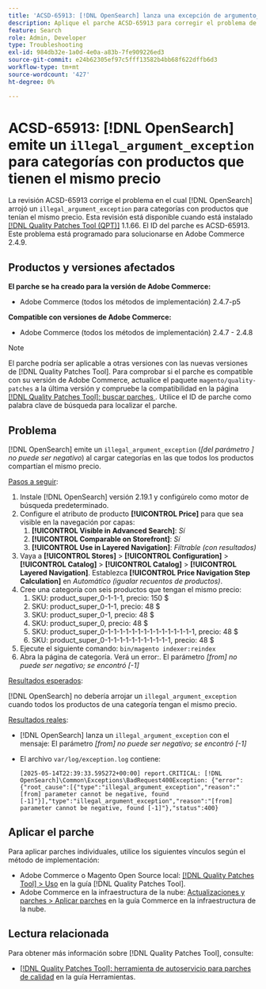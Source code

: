 ```yaml
---
title: 'ACSD-65913: [!DNL OpenSearch] lanza una excepción de argumento_ilegal para categorías con productos que tienen el mismo precio'
description: Aplique el parche ACSD-65913 para corregir el problema de Adobe Commerce en el que  [!DNL Opensearch] está generando una excepción de argumento ilegal ("[from] parámetro no puede ser negativo") en las categorías que contienen todos los productos con el mismo precio.
feature: Search
role: Admin, Developer
type: Troubleshooting
exl-id: 984db32e-1a0d-4e0a-a83b-7fe909226ed3
source-git-commit: e24b62305ef97c5fff13582b4bb68f622dffb6d3
workflow-type: tm+mt
source-wordcount: '427'
ht-degree: 0%

---
```


# ACSD-65913: [!DNL OpenSearch] emite un `illegal_argument_exception` para categorías con productos que tienen el mismo precio

La revisión ACSD-65913 corrige el problema en el cual [!DNL OpenSearch] arrojó un `illegal_argument_exception` para categorías con productos que tenían el mismo precio. Esta revisión está disponible cuando está instalado [[!DNL Quality Patches Tool (QPT)]](/help/tools/quality-patches-tool/quality-patches-tool-to-self-serve-quality-patches.md) 1.1.66. El ID del parche es ACSD-65913. Este problema está programado para solucionarse en Adobe Commerce 2.4.9.

## Productos y versiones afectados

**El parche se ha creado para la versión de Adobe Commerce:**

* Adobe Commerce (todos los métodos de implementación) 2.4.7-p5

**Compatible con versiones de Adobe Commerce:**

* Adobe Commerce (todos los métodos de implementación) 2.4.7 - 2.4.8

>[!NOTE]
>
>El parche podría ser aplicable a otras versiones con las nuevas versiones de [!DNL Quality Patches Tool]. Para comprobar si el parche es compatible con su versión de Adobe Commerce, actualice el paquete `magento/quality-patches` a la última versión y compruebe la compatibilidad en la página [[!DNL Quality Patches Tool]: buscar parches ](https://experienceleague.adobe.com/tools/commerce-quality-patches/index.html). Utilice el ID de parche como palabra clave de búsqueda para localizar el parche.

## Problema

[!DNL OpenSearch] emite un `illegal_argument_exception` (*[del parámetro ] no puede ser negativo*) al cargar categorías en las que todos los productos compartían el mismo precio.

<u>Pasos a seguir</u>:

1. Instale [!DNL OpenSearch] versión 2.19.1 y configúrelo como motor de búsqueda predeterminado.
1. Configure el atributo de producto **[!UICONTROL Price]** para que sea visible en la navegación por capas:
   1. **[!UICONTROL Visible in Advanced Search]**: *Sí*
   1. **[!UICONTROL Comparable on Storefront]**: *Sí*
   1. **[!UICONTROL Use in Layered Navigation]**: *Filtrable (con resultados)*
1. Vaya a **[!UICONTROL Stores]** > **[!UICONTROL Configuration]** > **[!UICONTROL Catalog]** > **[!UICONTROL Catalog]** > **[!UICONTROL Layered Navigation]**. Establezca **[!UICONTROL Price Navigation Step Calculation]** en *Automático (igualar recuentos de productos)*.
1. Cree una categoría con seis productos que tengan el mismo precio:
   1. SKU: product_super_0-1-1-1, precio: 150 $
   1. SKU: product_super_0-1-1, precio: 48 $
   1. SKU: product_super_0-1, precio: 48 $
   1. SKU: product_super_0, precio: 48 $
   1. SKU: product_super_0-1-1-1-1-1-1-1-1-1-1-1-1-1-1-1, precio: 48 $
   1. SKU: product_super_0-1-1-1-1-1-1-1-1-1-1-1, precio: 48 $
1. Ejecute el siguiente comando:
   `bin/magento indexer:reindex`
1. Abra la página de categoría. Verá un error:.
   El parámetro *[from] no puede ser negativo; se encontró [-1]*

<u>Resultados esperados</u>:

[!DNL OpenSearch] no debería arrojar un `illegal_argument_exception` cuando todos los productos de una categoría tengan el mismo precio.

<u>Resultados reales</u>:

* [!DNL OpenSearch] lanza un `illegal_argument_exception` con el mensaje:
  El parámetro *[from] no puede ser negativo; se encontró [-1]*

* El archivo `var/log/exception.log` contiene:

  ```
  [2025-05-14T22:39:33.595272+00:00] report.CRITICAL: [!DNL OpenSearch]\Common\Exceptions\BadRequest400Exception: {"error":{"root_cause":[{"type":"illegal_argument_exception","reason":"[from] parameter cannot be negative, found [-1]"}],"type":"illegal_argument_exception","reason":"[from] parameter cannot be negative, found [-1]"},"status":400}
  ```

## Aplicar el parche

Para aplicar parches individuales, utilice los siguientes vínculos según el método de implementación:

* Adobe Commerce o Magento Open Source local: [[!DNL Quality Patches Tool] > Uso](/help/tools/quality-patches-tool/usage.md) en la guía [!DNL Quality Patches Tool].
* Adobe Commerce en la infraestructura de la nube: [Actualizaciones y parches > Aplicar parches](https://experienceleague.adobe.com/docs/commerce-cloud-service/user-guide/develop/upgrade/apply-patches.html) en la guía Commerce en la infraestructura de la nube.

## Lectura relacionada

Para obtener más información sobre [!DNL Quality Patches Tool], consulte:

* [[!DNL Quality Patches Tool]: herramienta de autoservicio para parches de calidad](/help/tools/quality-patches-tool/quality-patches-tool-to-self-serve-quality-patches.md) en la guía Herramientas.
